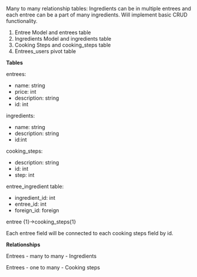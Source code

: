 Many to many relationship tables: Ingredients can be in multiple entrees and each entree can be a part of many ingredients. Will implement basic CRUD functionality.

1. Entree Model and entrees table
2. Ingredients Model and ingredients table
3. Cooking Steps and cooking_steps table
4. Entrees_users pivot table

**Tables**

entrees:

- name: string
- price: int
- description: string
- id: int

ingredients:

- name: string
- description: string
- id:int

cooking_steps:

- description: string
- id: int
- step: int

entree_ingredient table:

- ingredient_id: int
- entree_id: int
- foreign_id: foreign

entree {1}→cooking_steps{1}

Each entree field will be connected to each cooking steps field by id.

**Relationships**

Entrees - many to many - Ingredients

Entrees - one to many - Cooking steps